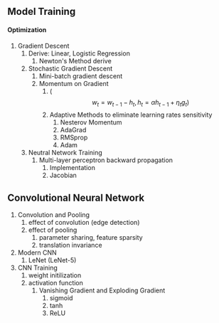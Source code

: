 ## Model Training

#### Optimization

1. Gradient Descent
   1. Derive: Linear, Logistic Regression
      1. Newton's Method derive
   2. Stochastic Gradient Descent
      1. Mini-batch gradient descent
      2. Momentum on Gradient
         1. \($$w_t = w_{t-1} - h_t, h_t = \alpha h_{t-1} + \eta_t g_t)$$
         2. Adaptive Methods to eliminate learning rates sensitivity
            1. Nesterov Momentum
            2. AdaGrad
            3. RMSprop
            4. Adam
   3. Neutral Network Training
      1. Multi-layer perceptron backward propagation
         1. Implementation
         2. Jacobian

## Convolutional Neural Network

1. Convolution and Pooling
   1. effect of convolution \(edge detection\)
   2. effect of pooling
      1. parameter sharing, feature sparsity 
      2. translation invariance
2. Modern CNN
   1. LeNet \(LeNet-5\)
3. CNN Training
   1. weight initilization
   2. activation function
      1. Vanishing Gradient and Exploding Gradient
         1. sigmoid
         2. tanh
         3. ReLU



